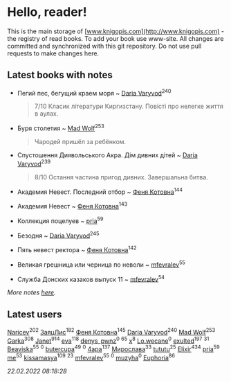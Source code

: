 # Hello, reader!
This is the main storage of [www.knigopis.com](http://www.knigopis.com) - the registry of read books.
To add your book use www-site. All changes are committed and synchronized with this git repository.
Do not use pull requests to make changes here.


## Latest books with notes
* Пегий пес, бегущий краем моря ~ [Daria Varyvod](users/829/829893410524253-facebook)<sup>240</sup>
    > 7/10 Класик літератури Киргизстану. Повісті про нелегке життя в аулах.

* Буря столетия ~ [Mad Wolf](users/947/94738840-vkontakte)<sup>253</sup>
    > Чародей пришёл за ребёнком.

* Спустошення Диявольського Акра. Дім дивних дітей ~ [Daria Varyvod](users/829/829893410524253-facebook)<sup>239</sup>
    > 8/10 Остання частина пригод дивних. Завершальна битва.

* Академия Невест. Последний отбор ~ [Феня Котовна](users/109/109746193906459706720-google)<sup>144</sup>

* Академия Невест ~ [Феня Котовна](users/109/109746193906459706720-google)<sup>143</sup>

* Коллекция поцелуев ~ [pria](users/128/128917939-vkontakte)<sup>59</sup>

* Безодня ~ [Daria Varyvod](users/829/829893410524253-facebook)<sup>245</sup>

* Пять невест ректора ~ [Феня Котовна](users/109/109746193906459706720-google)<sup>142</sup>

* Великая грешница или черница по неволи ~ [mfevralev](users/140/140966150-vkontakte)<sup>55</sup>

* Служба Донских казаков выпуск 11 ~ [mfevralev](users/140/140966150-vkontakte)<sup>54</sup>


_More notes [here](latest_books_with_notes.md)._


## Latest users
[Naricev](users/107/107090515204537133928-google)<sup>202</sup> 
[ЗаяцЛис](users/112/112388384595246311466-google)<sup>182</sup> 
[Феня Котовна](users/109/109746193906459706720-google)<sup>145</sup> 
[Daria Varyvod](users/829/829893410524253-facebook)<sup>240</sup> 
[Mad Wolf](users/947/94738840-vkontakte)<sup>253</sup> 
[Garka](users/115/115753719718250012620-google)<sup>308</sup> 
[Janet](users/108/108113656204404967440-google)<sup>914</sup> 
[eva](users/111/111656270551033014778-google)<sup>118</sup> 
[denys_pwnz](users/421/421114755-vkontakte)<sup>0</sup> 
[](users/153/1537586159620888-facebook)<sup>65</sup> 
[x](users/104/104714960785244441663-google)<sup>8</sup> 
[Lo.wecane](users/104/104796862760252606871-google)<sup>0</sup> 
[exulted](users/100/100599204551896265722-google)<sup>197</sup> 
[](users/118/118248226132797004598-google)<sup>31</sup> 
[Beaviska](users/102/10202544960024508-facebook)<sup>55</sup> 
[](users/108/108355317006178724444-google)<sup>0</sup> 
[butercupa](users/193/193697993-vkontakte)<sup>49</sup> 
[](users/115/115471111502048563149-google)<sup>0</sup> 
[4apa](users/117/117392596378069249667-google)<sup>137</sup> 
[Мирослава](users/106/106107989792957993574-google)<sup>33</sup> 
[tututu](users/135/135685382-vkontakte)<sup>25</sup> 
[Elixir](users/115/115826717712507836033-google)<sup>434</sup> 
[pria](users/128/128917939-vkontakte)<sup>59</sup> 
[me](users/381/381417697-yandex)<sup>53</sup> 
[kissamasya](users/684/68439978-vkontakte)<sup>109</sup> 
[](users/864/86487125-vkontakte)<sup>23</sup> 
[mfevralev](users/140/140966150-vkontakte)<sup>55</sup> 
[](users/118/118345575217167707584-google)<sup>0</sup> 
[muzyha](users/147/1474026082-yandex)<sup>0</sup> 
[Euphoria](users/106/106304994652616315178-google)<sup>86</sup> 


_22.02.2022 08:18:28_
